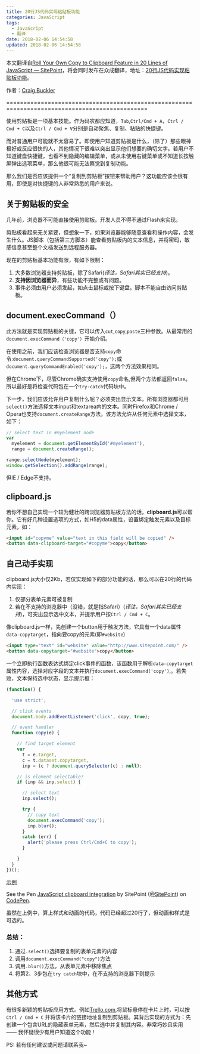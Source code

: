```yaml
---
title: 20行JS代码实现粘贴板功能
categories: JavaScript
tags:
  - JavaScript
  - 翻译
date: 2018-02-06 14:54:58
updated: 2018-02-06 14:54:58
---
```



本文翻译自[Roll Your Own Copy to Clipboard Feature in 20 Lines of JavaScript — SitePoint](https://www.sitepoint.com/javascript-copy-to-clipboard/)，将会同时发布在众成翻译，地址：[20行JS代码实现粘贴板功能](http://zcfy.cc/article/roll-your-own-copy-to-clipboard-feature-in-20-lines-of-javascript-sitepoint)。

作者：[Craig Buckler](https://www.sitepoint.com/author/craig-buckler/)

===============================================================================================

使用剪贴板是一项基本技能。作为码农都应知道，`Tab`,`Ctrl/Cmd + A`，`Ctrl / Cmd + C`以及`Ctrl / Cmd + V`分别是自动聚焦、复制、粘贴的快捷键。

而对普通用户可能就不太容易了。即使用户知道剪贴板是什么，（除了）那些眼神极好或反应很快的人，其他情况下很难以突出显示他们想要的确切文字。若用户不知道键盘快捷键，也看不到隐藏的编辑菜单，或从未使用右键菜单或不知道长按触屏弹出选项菜单，那么他很可能无法察觉到复制功能。

那么我们是否应该提供一个“复制到剪贴板”按钮来帮助用户？这功能应该会很有用，即使是对快捷键的人非常熟悉的用户来说。

## 关于剪贴板的安全
几年前，浏览器不可能直接使用剪贴板。开发人员不得不通过Flash来实现。

剪贴板看起来无关紧要，但想象一下，如果浏览器能够随意查看和操作内容，会发生什么。JS脚本（包括第三方脚本）能查看剪贴板内的文本信息，并将密码，敏感信息甚至整个文档发送到远程服务器。

现在的剪贴板基本功能有限，有如下限制：
1. 大多数浏览器支持剪贴板，除了Safari(*译注，Safari其实已经支持*)。
2. **支持因浏览器而异**，有些功能不完整或有问题。
3. 事件必须由用户必须发起，如点击鼠标或按下键盘。脚本不能自由访问剪贴板。

## document.execCommand（）
此方法就是实现剪贴板的关键，它可以传入`cut`,`copy`,`paste`三种参数。从最常用的`document.execCommand（'copy'）`开始介绍。

在使用之前，我们应该检查浏览器是否支持`copy`命令:`document.queryCommandSupported('copy');`或`document.queryCommandEnabled('copy');`，这两个方法效果相同。

但在Chrome下，尽管Chrome确实支持使用`copy`命名,但两个方法都返回`false`。所以最好是将检查代码包在一个`try-catch`代码块中。

下一步，我们应该允许用户复制什么呢？必须突出显示文本，所有浏览器都可用`select()`方法选择文本input和textarea内的文本。同时Firefox和Chrome / Opera也支持`document.createRange`方法，该方法允许从任何元素中选择文本，如下：
```js
// select text in #myelement node
var
  myelement = document.getElementById('#myelement'),
  range = document.createRange();

range.selectNode(myelement);
window.getSelection().addRange(range);
```
但IE / Edge不支持。

## clipboard.js
若你不想自己实现一个较为健壮的跨浏览器剪贴板方法的话，**clipboard.js**可以帮你。它有好几种设置选项的方式，如H5的data属性，设置绑定触发元素以及目标元素，如：
```html
<input id="copyme" value="text in this field will be copied" />
<button data-clipboard-target="#copyme">copy</button>
```
## 自己动手实现
clipboard.js大小仅2Kb，若仅实现如下的部分功能的话，那么可以在20行的代码内实现：
1. 仅部分表单元素可被复制
2. 若在不支持的浏览器中（没错，就是指Safari）(*译注，Safari其实已经支持*)，可突出显示选中文本，并提示用户按`Ctrl / Cmd + C`。

像clipboard.js一样，先创建一个button用于触发方法，它具有一个data属性`data-copytarget`，指向要copy的元素(即`#website`)
```html
<input type="text" id="website" value="http://www.sitepoint.com/" />
<button data-copytarget="#website">copy</button>
```
一个立即执行函数表达式绑定click事件的函数，该函数用于解析`data-copytarget`属性内容，选择对应字段的文本并执行`document.execCommand('copy')`,。若失败，文本保持选中状态，显示提示框：
```js
(function() {

  'use strict';

  // click events
  document.body.addEventListener('click', copy, true);

  // event handler
  function copy(e) {

    // find target element
    var
      t = e.target,
      c = t.dataset.copytarget,
      inp = (c ? document.querySelector(c) : null);

    // is element selectable?
    if (inp && inp.select) {

      // select text
      inp.select();

      try {
        // copy text
        document.execCommand('copy');
        inp.blur();
      }
      catch (err) {
        alert('please press Ctrl/Cmd+C to copy');
      }

    }
  }
})();
```

[示例](https://codepen.io/SitePoint/pen/vNvEwE/)

<p data-height="265" data-theme-id="0" data-slug-hash="vNvEwE" data-default-tab="css,result" data-user="SitePoint" data-embed-version="2" data-pen-title="JavaScript clipboard integration" class="codepen">See the Pen <a href="https://codepen.io/SitePoint/pen/vNvEwE/">JavaScript clipboard integration</a> by SitePoint (<a href="https://codepen.io/SitePoint">@SitePoint</a>) on <a href="https://codepen.io">CodePen</a>.</p>
<script async src="https://production-assets.codepen.io/assets/embed/ei.js"></script>


虽然在上例中，算上样式和动画的代码，代码已经超过20行了，但动画和样式是可选的。

### 总结：
1. 通过`.select()`选择要复制的表单元素的内容
2. 调用`document.execCommand("copy")`方法
3. 调用`.blur()`方法，从表单元素中移除焦点
4. 将第2、3步包在`try catch`块中，在不支持的浏览器下则提示

## 其他方式
有很多新颖的剪贴板应用方式。例如[Trello.com](https://trello.com/),将鼠标悬停在卡片上时，可以按`Ctrl / Cmd + C` 并将该卡片的链接地址复制到剪贴板。其背后实现的方式为：先创建一个包含URL的隐藏表单元素，然后选中并复制其内容。非常巧妙且实用 —— 我怀疑很少有用户知道这个功能！

PS: 若有任何建议或问题请联系我~